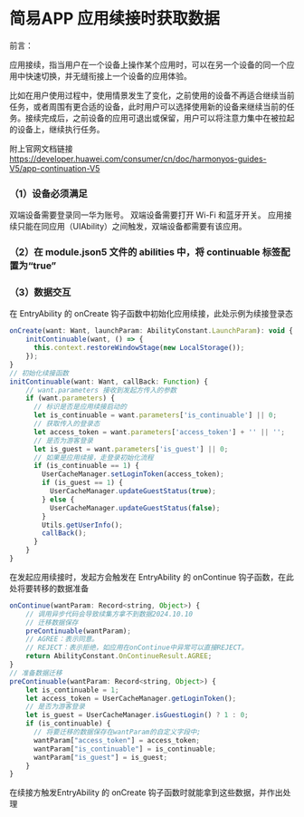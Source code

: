 # 简易APP 应用续接时获取数据

前言：

应用接续，指当用户在一个设备上操作某个应用时，可以在另一个设备的同一个应用中快速切换，并无缝衔接上一个设备的应用体验。

比如在用户使用过程中，使用情景发生了变化，之前使用的设备不再适合继续当前任务，或者周围有更合适的设备，此时用户可以选择使用新的设备来继续当前的任务。接续完成后，之前设备的应用可退出或保留，用户可以将注意力集中在被拉起的设备上，继续执行任务。

附上官网文档链接 https://developer.huawei.com/consumer/cn/doc/harmonyos-guides-V5/app-continuation-V5

### （1）设备必须满足

双端设备需要登录同一华为账号。
双端设备需要打开 Wi-Fi 和蓝牙开关。
应用接续只能在同应用（UIAbility）之间触发，双端设备都需要有该应用。

### （2）在 module.json5 文件的 abilities 中，将 continuable 标签配置为“true”

### （3）数据交互

在 EntryAbility 的 onCreate 钩子函数中初始化应用续接，此处示例为续接登录态

```js
onCreate(want: Want, launchParam: AbilityConstant.LaunchParam): void {
    initContinuable(want, () => {
      this.context.restoreWindowStage(new LocalStorage());
    });
}
// 初始化续接函数
initContinuable(want: Want, callBack: Function) {
	// want.parameters 接收到发起方传入的参数
    if (want.parameters) {
	  // 标识是否是应用续接启动的
      let is_continuable = want.parameters['is_continuable'] || 0;
	  // 获取传入的登录态
      let access_token = want.parameters['access_token'] + '' || '';
      // 是否为游客登录
      let is_guest = want.parameters['is_guest'] || 0;
	  // 如果是应用续接，走登录初始化流程
      if (is_continuable == 1) {
        UserCacheManager.setLoginToken(access_token);
        if (is_guest == 1) {
          UserCacheManager.updateGuestStatus(true);
        } else {
          UserCacheManager.updateGuestStatus(false);
        }
        Utils.getUserInfo();
        callBack();
      }
    }
}
```

在发起应用续接时，发起方会触发在 EntryAbility 的 onContinue 钩子函数，在此处将要转移的数据准备

```js
onContinue(wantParam: Record<string, Object>) {
    // 调用异步代码会导致续集方拿不到数据2024.10.10
    // 迁移数据保存
    preContinuable(wantParam);
	// AGREE：表示同意。
	// REJECT：表示拒绝，如应用在onContinue中异常可以直接REJECT。
    return AbilityConstant.OnContinueResult.AGREE;
}
// 准备数据迁移
preContinuable(wantParam: Record<string, Object>) {
    let is_continuable = 1;
    let access_token = UserCacheManager.getLoginToken();
    // 是否为游客登录
    let is_guest = UserCacheManager.isGuestLogin() ? 1 : 0;
    if (is_continuable) {
      // 将要迁移的数据保存在wantParam的自定义字段中;
      wantParam["access_token"] = access_token;
      wantParam["is_continuable"] = is_continuable;
      wantParam["is_guest"] = is_guest;
    }
}
```

在续接方触发EntryAbility 的 onCreate 钩子函数时就能拿到这些数据，并作出处理